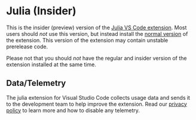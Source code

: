 # Julia (Insider)

This is the insider (preview) version of the [Julia VS Code extension](https://www.julia-vscode.org/). Most users should _not_ use this version, but instead install the [normal version](https://marketplace.visualstudio.com/items?itemName=julialang.language-julia) of the extension. This version of the extension may contain unstable prerelease code.

Please not that you should _not_ have the regular and insider version of the extension installed at the same time.

## Data/Telemetry

The julia extension for Visual Studio Code collects usage data and sends it to the development team to help improve the extension. Read our [privacy policy](https://github.com/julia-vscode/julia-vscode/wiki/Privacy-Policy) to learn more and how to disable any telemetry.
